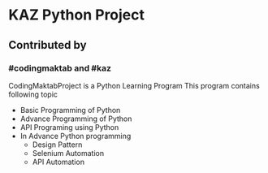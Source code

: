 
# KAZ Python Project
## Contributed by 
### #codingmaktab and #kaz
CodingMaktabProject is a Python Learning Program
This program contains following topic 
* Basic Programming of Python
* Advance Programming of Python
* API Programing using Python
* In Advance Python programming
  * Design Pattern
  * Selenium Automation
  * API Automation
